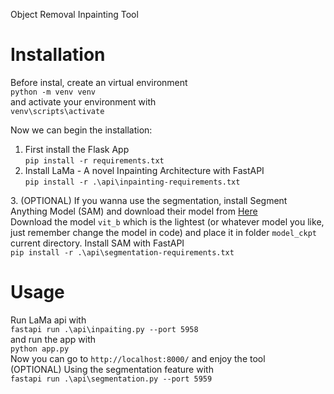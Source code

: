 Object Removal Inpainting Tool

# Installation  
Before instal, create an virtual environment  
`python -m venv venv`  
and activate your environment with  
`venv\scripts\activate`  

Now we can begin the installation:  
1. First install the Flask App    
`pip install -r requirements.txt`  
2. Install LaMa - A novel Inpainting Architecture with FastAPI  
`pip install -r .\api\inpainting-requirements.txt`  


[SAM]: https://github.com/facebookresearch/segment-anything
3. (OPTIONAL) If you wanna use the segmentation, install Segment Anything Model (SAM) and download their model from [Here][SAM]  
Download the model `vit_b` which is the lightest (or whatever model you like, just remember change the model in code) and place it in folder `model_ckpt` current directory.
Install SAM with FastAPI  
`pip install -r .\api\segmentation-requirements.txt`  

# Usage  
Run LaMa api with  
`fastapi run .\api\inpaiting.py --port 5958`  
and run the app with  
`python app.py`  
Now you can go to `http://localhost:8000/` and enjoy the tool  
(OPTIONAL) Using the segmentation feature with  
`fastapi run .\api\segmentation.py --port 5959` 
